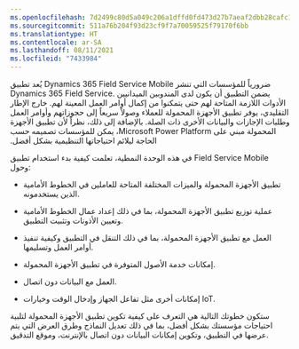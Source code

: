 ```yaml
---
ms.openlocfilehash: 7d2499c80d5a049c206a1dffd0fd473d27b7aeaf2dbb28cafc10ae1d73589c56
ms.sourcegitcommit: 511a76b204f93d23cf9f7a70059525f79170f6bb
ms.translationtype: HT
ms.contentlocale: ar-SA
ms.lasthandoff: 08/11/2021
ms.locfileid: "7433984"
---
```

يُعد تطبيق Dynamics 365 Field Service ‏Mobile ضرورياً للمؤسسات التي تنشر Dynamics 365 Field Service. يضمن التطبيق أن يكون لدى المندوبين الميدانيين الأدوات اللازمة المتاحة لهم حتى يتمكنوا من إكمال أوامر العمل المعينة لهم. ‏‫خارج الإطار التقليدي، يوفر تطبيق الأجهزة المحمولة للعملاء وصولاً سريعاً إلى حجوزاتهم وأوامر العمل وطلبات الإجازات والبيانات الأخرى ذات الصلة. بالإضافة إلى ذلك، نظراً لأن تطبيق الأجهزة المحمولة مبني على Microsoft Power Platform، يمكن للمؤسسات تصميمه حسب الحاجة ليلائم احتياجاتها التنظيمية بشكل أفضل.

في هذه الوحدة النمطية، تعلمت كيفية بدء استخدام تطبيق Field Service Mobile وحول:

- تطبيق الأجهزة المحمولة والميزات المختلفة المتاحة للعاملين في الخطوط الأمامية الذين يستخدمونه.

- عملية توزيع تطبيق الأجهزة المحمولة، بما في ذلك إعداد عمال الخطوط الأمامية وتعيين الأذونات وتثبيت التطبيق.

- العمل مع تطبيق الأجهزة المحمولة، بما في ذلك التنقل في التطبيق وكيفية تنفيذ أوامر العمل وتسليمها.

- إمكانات خدمة الأصول المتوفرة في تطبيق الأجهزة المحمولة.

- العمل مع البيانات دون اتصال.

- إمكانات أخرى مثل تفاعل الجهاز وإدخال الوقت وخيارات IoT.

ستكون خطوتك التالية هي التعرف على كيفية تكوين تطبيق الأجهزة المحمولة لتلبية احتياجات مؤسستك بشكل أفضل، بما في ذلك تعديل النماذج وطرق العرض التي يتم عرضها في التطبيق، وتكوين إمكانات البيانات دون اتصال بالإنترنت، وموقع التدقيق.
